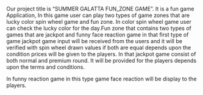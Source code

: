 Our project title is “SUMMER GALATTA FUN_ZONE GAME”. It is a fun game Application, In 
this game user can play two types of game zones that are lucky color spin wheel game and 
fun zone. In color spin wheel game user can check the lucky color for the day.Fun zone 
that contains two types of games that are jackpot and funny face reaction game in that
first type of game jackpot game input will be received from the users and it will be 
verified with spin wheel drawn values if both are equal depends upon the condition prices
will be given to the players. In that jackpot game consist of both normal and premium round.
It will be provided for the players depends upon the terms and conditions.


In funny reaction game in this type game face reaction will be display to the players.

 
